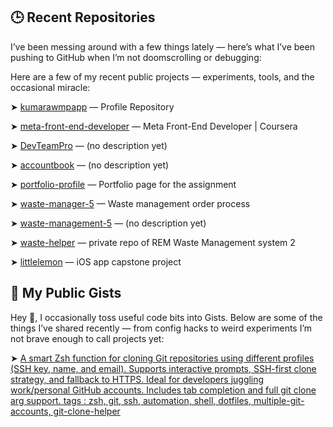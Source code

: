 
## 🕒 Recent Repositories

I’ve been messing around with a few things lately — here’s what I’ve been pushing to GitHub when I’m not doomscrolling or debugging:

<!-- RECENT_REPOS_START -->
Here are a few of my recent public projects — experiments, tools, and the occasional miracle:

➤ [kumarawmpapp](https://github.com/kumarawmpapp/kumarawmpapp) — Profile Repository

➤ [meta-front-end-developer](https://github.com/kumarawmpapp/meta-front-end-developer) — Meta Front-End Developer | Coursera

➤ [DevTeamPro](https://github.com/kumarawmpapp/DevTeamPro) — (no description yet)

➤ [accountbook](https://github.com/kumarawmpapp/accountbook) — (no description yet)

➤ [portfolio-profile](https://github.com/kumarawmpapp/portfolio-profile) — Portfolio page for the assignment

➤ [waste-manager-5](https://github.com/kumarawmpapp/waste-manager-5) — Waste management order process

➤ [waste-management-5](https://github.com/kumarawmpapp/waste-management-5) — (no description yet)

➤ [waste-helper](https://github.com/kumarawmpapp/waste-helper) — private repo of REM Waste Management system 2

➤ [littlelemon](https://github.com/kumarawmpapp/littlelemon) — iOS app capstone project

<!-- RECENT_REPOS_END -->


## 📂 My Public Gists

Hey 👋, I occasionally toss useful code bits into Gists. Below are some of the things I’ve shared recently — from config hacks to weird experiments I’m not brave enough to call projects yet:

<!-- GIST-LIST:START -->
➤ [A smart Zsh function for cloning Git repositories using different profiles (SSH key, name, and email). Supports interactive prompts, SSH-first clone strategy, and fallback to HTTPS. Ideal for developers juggling work/personal GitHub accounts. Includes tab completion and full git clone arg support.  tags : zsh, git, ssh, automation, shell, dotfiles, multiple-git-accounts, git-clone-helper](https://gist.github.com/kumarawmpapp/69910af63c103ca65de15f665ddb5f9d)
<!-- GIST-LIST:END -->

